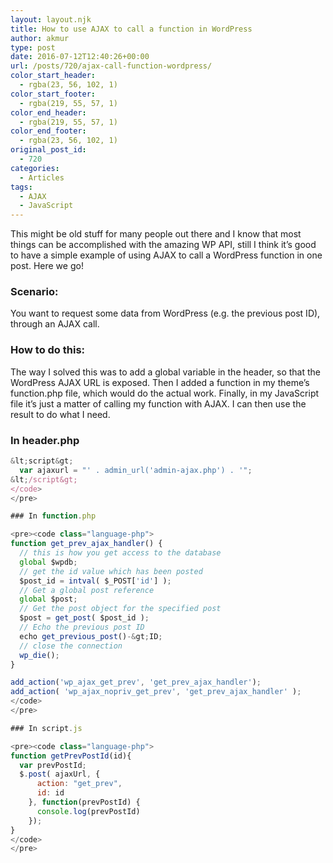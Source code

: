 ```yaml
---
layout: layout.njk
title: How to use AJAX to call a function in WordPress
author: akmur
type: post
date: 2016-07-12T12:40:26+00:00
url: /posts/720/ajax-call-function-wordpress/
color_start_header:
  - rgba(23, 56, 102, 1)
color_start_footer:
  - rgba(219, 55, 57, 1)
color_end_header:
  - rgba(219, 55, 57, 1)
color_end_footer:
  - rgba(23, 56, 102, 1)
original_post_id:
  - 720
categories:
  - Articles
tags:
  - AJAX
  - JavaScript
---
```


This might be old stuff for many people out there and I know that most things can be accomplished with the amazing WP API, still I think it&#8217;s good to have a simple example of using AJAX to call a WordPress function in one post. Here we go!

### Scenario:

You want to request some data from WordPress (e.g. the previous post ID), through an AJAX call.

### How to do this:

The way I solved this was to add a global variable in the header, so that the WordPress AJAX URL is exposed. Then I added a function in my theme&#8217;s function.php file, which would do the actual work. Finally, in my JavaScript file it&#8217;s just a matter of calling my function with AJAX. I can then use the result to do what I need.

### In header.php

```js
&lt;script&gt;
  var ajaxurl = "' . admin_url('admin-ajax.php') . '";
&lt;/script&gt;
</code>
</pre>

### In function.php

<pre><code class="language-php">
function get_prev_ajax_handler() {
  // this is how you get access to the database
  global $wpdb;
  // get the id value which has been posted
  $post_id = intval( $_POST['id'] );
  // Get a global post reference
  global $post;
  // Get the post object for the specified post
  $post = get_post( $post_id );
  // Echo the previous post ID
  echo get_previous_post()-&gt;ID;
  // close the connection
  wp_die();
}

add_action('wp_ajax_get_prev', 'get_prev_ajax_handler');
add_action( 'wp_ajax_nopriv_get_prev', 'get_prev_ajax_handler' );
</code>
</pre>

### In script.js

<pre><code class="language-php">
function getPrevPostId(id){
  var prevPostId;
  $.post( ajaxUrl, {
      action: "get_prev",
      id: id
    }, function(prevPostId) {
      console.log(prevPostId)
    });
}
</code>
</pre>
```
